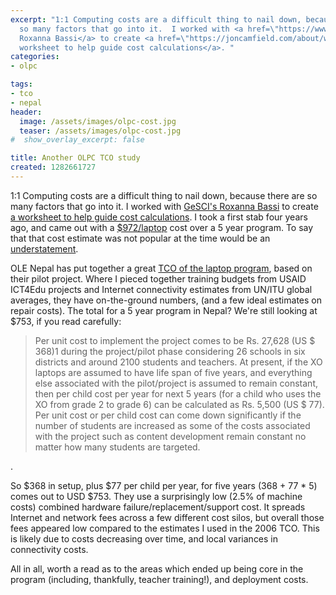 ```yaml
---
excerpt: "1:1 Computing costs are a difficult thing to nail down, because there are
  so many factors that go into it.  I worked with <a href=\"https://www.gesci.org/\">GeSCI's
  Roxanna Bassi</a> to create <a href=\"https://joncamfield.com/about/writing/1to1\">a
  worksheet to help guide cost calculations</a>. "
categories:
- olpc

tags:
- tco
- nepal
header:
  image: /assets/images/olpc-cost.jpg
  teaser: /assets/images/olpc-cost.jpg
#  show_overlay_excerpt: false

title: Another OLPC TCO study
created: 1282661727
---
```

1:1 Computing costs are a difficult thing to nail down, because there are so many factors that go into it.  I worked with <a href="https://www.gesci.org/">GeSCI's Roxanna Bassi</a> to create <a href="https://joncamfield.com/about/writing/1to1">a worksheet to help guide cost calculations</a>.  I took a first stab four years ago, and came out with a <a href="https://www.olpcnews.com/sales-talk/price/the-real-cost-of-the.html">$972/laptop</a> cost over a 5 year program.  To say that that cost estimate was not popular at the time would be an <a href="https://news.slashdot.org/comments.pl?threshold=-1&mode=thread&commentsort=0&op=Change&sid=210776">understatement</a>.

OLE Nepal has put together a great <a href="https://blog.olenepal.org/index.php/archives/373">TCO of the laptop program</a>, based on their pilot project.  Where I pieced together training budgets from USAID ICT4Edu projects and Internet connectivity estimates from UN/ITU global averages, they have on-the-ground numbers, (and a few ideal estimates on repair costs).  The total for a 5 year program in Nepal? We're still looking at $753, if you read carefully:
<!--break-->
<blockquote>Per unit cost to implement the project comes to be Rs. 27,628 (US $ 368)1 during the project/pilot phase considering 26 schools in six districts and around 2100 students and teachers. At present, if the XO laptops are assumed to have life span of five years, and everything else associated with the pilot/project is assumed to remain constant, then per child cost per year for next 5 years (for a child who uses the XO from grade 2 to grade 6) can be calculated as Rs. 5,500 (US $ 77). Per unit cost or per child cost can come down significantly if the number of students are increased as some of the costs associated with the project such as content development remain constant no matter how many students are targeted. </blockquote>.

So $368 in setup, plus $77 per child per year, for five years (368 + 77 * 5) comes out to USD $753.  They use a surprisingly low (2.5% of machine costs) combined hardware failure/replacement/support cost.  It spreads Internet and network fees across a few different cost silos, but overall those fees appeared low compared to the estimates I used in the 2006 TCO.  This is likely  due to costs decreasing over time, and local variances in connectivity costs.

All in all, worth a read as to the areas which ended up being core in the program (including, thankfully, teacher training!), and deployment costs.
